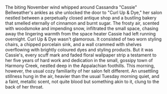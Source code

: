 The biting November wind whipped around Cassandra "Cassie" Bellweather's ankles as she unlocked the door to "Curl Up & Dye," her salon nestled between a perpetually closed antique shop and a bustling bakery that smelled eternally of cinnamon and burnt sugar.  The frosty air, scented with woodsmoke and impending snow, infiltrated the small space, chasing away the lingering warmth from the space heater Cassie had left running overnight.  Curl Up & Dye wasn't glamorous. It consisted of two worn styling chairs, a chipped porcelain sink, and a wall crammed with shelves overflowing with brightly coloured dyes and styling products. But it was Cassie's, every scuff mark and faded floral wallpaper strip a testament to her five years of hard work and dedication in the small, gossipy town of Harmony Creek, nestled deep in the Appalachian foothills.  This morning, however, the usual cozy familiarity of her salon felt different.  An unsettling stillness hung in the air, heavier than the usual Tuesday morning quiet, and a faint, metallic scent, not quite blood but something akin to it, clung to the back of her throat.

